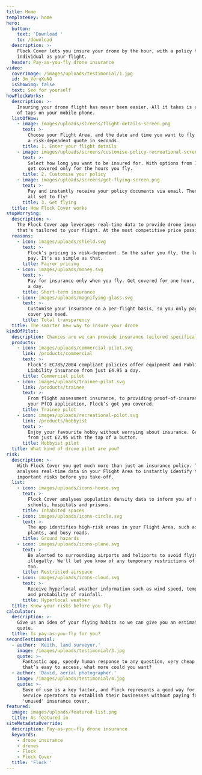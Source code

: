 ```yaml
---
title: Home
templateKey: home
hero:
  button:
    text: 'Download '
    to: /download
  description: >-
    Flock Cover lets you insure your drone by the hour, with a policy that's as
    individual as your flight.
  header: Pay-as-you-fly drone insurance
video:
  coverImage: /images/uploads/testimonial/1.jpg
  id: 3m_VorqXuNQ
  isShowing: false
  text: See for yourself
howFlockWorks:
  description: >-
    Insuring your drone flight has never been easier. All it takes is a matter
    of taps on your mobile phone.
  listOfHow:
    - image: images/uploads/screens/flight-details-screen.png
      text: >-
        Choose your Flight Area, and the date and time you want to fly. Receive
        a risk-dependent quote in seconds.
      title: 1. Enter your flight details
    - image: images/uploads/screens/customise-policy-recreational-screen.png
      text: >-
        Select how long you want to be insured for. With options from 1-8 hours,
        get covered only for the hours you fly.
      title: 2. Customise your policy
    - image: images/uploads/screens/get-flying-screen.png
      text: >-
        Pay and instantly receive your policy documents via email. Then you're
        all set to fly!
      title: 3. Get flying
  title: How Flock Cover works
stopWorrying:
  description: >-
    The Flock Cover app leverages real-time data to provide drone insurance
    that's tailored to your flight. At the most competitive price possible.
  reasons:
    - icon: images/uploads/shield.svg
      text: >-
        Flock’s pricing is risk-dependent. So the safer you fly, the less you
        pay. It's as simple as that.
      title: Fairer pricing
    - icon: images/uploads/money.svg
      text: >-
        Pay for insurance only when you fly. Get covered for one hour, or up to
        a day.
      title: Short-term insurance
    - icon: images/uploads/magnifying-glass.svg
      text: >-
        Customise your insurance on a per-flight basis, so you only pay for the
        cover you need.
      title: Total transparency
  title: The smarter new way to insure your drone
kindOfPilot:
  description: Chances are we can provide insurance tailored specifically to you.
  products:
    - icon: images/uploads/commercial-pilot.svg
      link: /products/commercial
      text: >-
        Flock’s EC785/2004 compliant policies offer equipment and Public
        Liability insurance from just £4.95 a day.
      title: Commercial pilot
    - icon: images/uploads/trainee-pilot.svg
      link: /products/trainee
      text: >-
        From flight assessment insurance, to providing proof-of-insurance for
        your PfCO application, Flock’s got you covered.
      title: Trainee pilot
    - icon: images/uploads/recreational-pilot.svg
      link: /products/hobbyist
      text: >-
        Enjoy your favourite hobby without worrying about insurance. Get covered
        from just £2.95 with the tap of a button.
      title: Hobbyist pilot
  title: What kind of drone pilot are you?
risk:
  description: >-
    With Flock Cover you get much more than just an insurance policy. The app
    analyses real-time data in your Flight Area to instantly identify the
    important risks before you take-off.
  list:
    - icon: images/uploads/icons-house.svg
      text: >-
        Flock Cover analyses population density data to inform you of nearby
        schools, hospitals and prisons.
      title: Inhabited spaces
    - icon: images/uploads/icons-circle.svg
      text: >-
        The app identifies high-risk areas in your Flight Area, such as power
        plants, and busy roads.
      title: Ground hazards
    - icon: images/uploads/icons-plane.svg
      text: >-
        Be alerted to surrounding airports and heliports to avoid flying
        illegally. We'll let you know of any temporary restrictions of airspace
        too.
      title: Restricted airspace
    - icon: images/uploads/icons-cloud.svg
      text: >-
        Receive hyperlocal weather information such as wind speed, temperature,
        and probability of rainfall.
      title: Hyperlocal weather
  title: Know your risks before you fly
calculator:
  description: >-
    Give us an idea of your flying habits so we can give you an estimated
    quote. 
  title: Is pay-as-you-fly for you?
secondTestimonial:
  - author: 'Keith, land surveyor.'
    image: /images/uploads/testimonial/3.jpg
    quote: >-
      Fantastic app, speedy human response to any question, very cheap insurance
      that’s easy to access, what more could you want?
  - author: 'David, aerial photographer.'
    image: /images/uploads/testimonial/4.jpg
    quote: >-
      Ease of use is a key factor, and Flock represents a good way for new UAV
      service operators to establish their businesses without paying for
      'unused' insurance cover.
featured:
  image: images/uploads/featured-list.png
  title: As featured in
siteMetadataOverride:
  description: Pay-as-you-fly drone insurance
  keywords:
    - drone insurance
    - drones
    - Flock
    - Flock Cover
  title: 'Flock '
---
```


